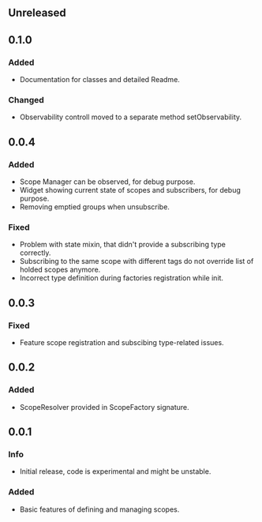 ## Unreleased

## 0.1.0
### Added
* Documentation for classes and detailed Readme.
### Changed
* Observability controll moved to a separate method setObservability.

## 0.0.4
### Added
* Scope Manager can be observed, for debug purpose.
* Widget showing current state of scopes and subscribers, for debug purpose.
* Removing emptied groups when unsubscribe.
### Fixed
* Problem with state mixin, that didn't provide a subscribing type correctly.
* Subscribing to the same scope with different tags do not override list of holded scopes anymore.
* Incorrect type definition during factories registration while init.

## 0.0.3
### Fixed
* Feature scope registration and subscibing type-related issues.

## 0.0.2
### Added
* ScopeResolver provided in ScopeFactory signature.

## 0.0.1
### Info
* Initial release, code is experimental and might be unstable.

### Added
* Basic features of defining and managing scopes.